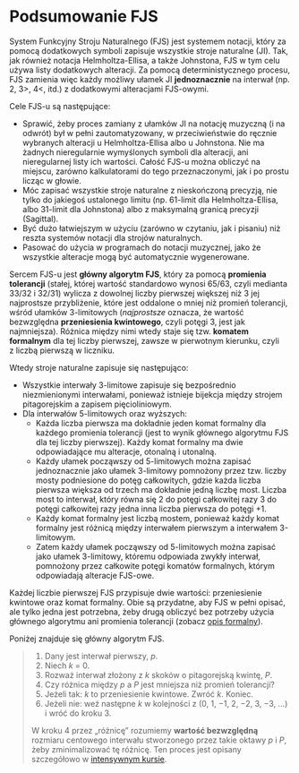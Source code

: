 ﻿# Podsumowanie FJS

System Funkcyjny Stroju Naturalnego (FJS) jest systemem notacji, który za pomocą dodatkowych symboli zapisuje wszystkie stroje naturalne (JI). Tak, jak również notacja Helmholtza-Ellisa, a także Johnstona, FJS w tym celu używa listy dodatkowych alteracji. Za pomocą deterministycznego procesu, FJS zamienia więc każdy możliwy ułamek JI **jednoznacznie** na interwał (np. 2, 3>, 4<, itd.) z dodatkowymi alteracjami FJS-owymi.

Cele FJS-u są następujące:

- Sprawić, żeby proces zamiany z ułamków JI na notację muzyczną (i na odwrót) był w pełni zautomatyzowany, w przeciwieństwie do ręcznie wybranych alteracji u Helmholtza-Ellisa albo u Johnstona. Nie ma żadnych nieregularnie wymyślonych symboli dla alteracji, ani nieregularnej listy ich wartości. Całość FJS-u można obliczyć na miejscu, zarówno kalkulatorami do tego przeznaczonymi, jak i po prostu licząc w głowie.
- Móc zapisać wszystkie stroje naturalne z nieskończoną precyzją, nie tylko do jakiegoś ustalonego limitu (np. 61-limit dla Helmholtza-Ellisa, albo 31-limit dla Johnstona) albo z maksymalną granicą precyzji (Sagittal).
- Być dużo łatwiejszym w użyciu (zarówno w czytaniu, jak i pisaniu) niż reszta systemów notacji dla strojów naturalnych.
- Pasować do użycia w programach do notacji muzycznej, jako że wszystkie alteracje mogą być automatycznie wygenerowane.

Sercem FJS-u jest **główny algorytm FJS**, który za pomocą **promienia tolerancji** (stałej, której wartość standardowo wynosi 65/63, czyli medianta 33/32 i 32/31) wylicza z dowolnej liczby pierwszej większej niż 3 jej najprostsze przybliżenie, które jest oddalone o mniej niż promień tolerancji, wśród ułamków 3-limitowych (*najprostsze* oznacza, że wartość bezwzględna **przeniesienia kwintowego**, czyli potęgi 3, jest jak najmniejsza). Różnica między nimi wtedy staje się tzw. **komatem formalnym** dla tej liczby pierwszej, zawsze w pierwotnym kierunku, czyli z liczbą pierwszą w liczniku.

Wtedy stroje naturalne zapisuje się następująco:

- Wszystkie interwały 3-limitowe zapisuje się bezpośrednio niezmienionymi interwałami, ponieważ istnieje bijekcja między strojem pitagorejskim a zapisem pięcioliniowym.
- Dla interwałów 5-limitowych oraz wyższych:
	- Każda liczba pierwsza ma dokładnie jeden komat formalny dla każdego promienia tolerancji (jest to wynik głównego algorytmu FJS dla tej liczby pierwszej). Każdy komat formalny ma dwie odpowiadające mu alteracje, otonalną i utonalną.
	- Każdy ułamek począwszy od 5-limitowych można zapisać jednoznacznie jako ułamek 3-limitowy pomnożony przez tzw. liczby mosty podniesione do potęg całkowitych, gdzie każda liczba pierwsza większa od trzech ma dokładnie jedną liczbę most. Liczba most to interwał, który równa się 2 do potęgi całkowitej razy 3 do potęgi całkowitej razy jedna inna liczba pierwsza do potęgi +1.
	- Każdy komat formalny jest liczbą mostem, ponieważ każdy komat formalny jest różnicą między interwałem pierwszym a interwałem 3-limitowym.
	- Zatem każdy ułamek począwszy od 5-limitowych można zapisać jako ułamek 3-limitowy, któremu odpowiada zwykły interwał, pomnożony przez całkowite potęgi komatów formalnych, którym odpowiadają alteracje FJS-owe.

Każdej liczbie pierwszej FJS przypisuje dwie wartości: przeniesienie kwintowe oraz komat formalny. Obie są przydatne, aby FJS w pełni opisać, ale tylko jedna jest potrzebna, żeby drugą obliczyć bez potrzeby użycia głównego algorytmu ani promienia tolerancji (zobacz [opis formalny](rules.html)).

Poniżej znajduje się główny algorytm FJS.

> 1. Dany jest interwał pierwszy, *p*.
> 2. Niech *k* = 0.
> 3. Rozważ interwał złożony z *k* skoków o pitagorejską kwintę, *P*.
> 4. Czy różnica między *p* a *P* jest mniejsza niż promień tolerancji?
> 5. Jeżeli tak: *k* to przeniesienie kwintowe. Zwróć *k*. Koniec.
> 6. Jeżeli nie: weź następne *k* w kolejności z (0, 1, −1, 2, −2, 3, −3, …) i wróć do kroku 3.
>
> W kroku 4 przez „różnicę” rozumiemy **wartość bezwzględną** rozmiaru centowego interwału stworzonego przez takie oktawy *p* i *P*, żeby zminimalizować tę różnicę. Ten proces jest opisany szczegółowo w [intensywnym kursie](crash.html).
